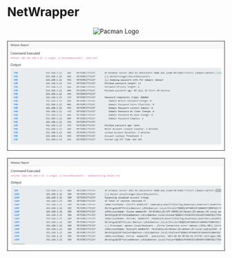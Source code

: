 # NetWrapper 
<p align="center"> 
  <img src="" alt="Pacman Logo" >
</p>
<p align="center"> 
  <img src="https://github.com/Edd13Mora/NetWrapper/blob/main/1.png" alt="Password Policy" >
</p>
<p align="center"> 
  <img src="https://github.com/Edd13Mora/NetWrapper/blob/main/2.png" alt="Kerberostable users" >
</p>
